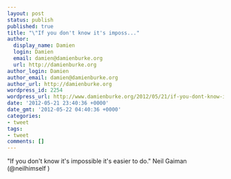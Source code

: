 ```yaml
---
layout: post
status: publish
published: true
title: "\"If you don't know it's imposs..."
author:
  display_name: Damien
  login: Damien
  email: damien@damienburke.org
  url: http://damienburke.org
author_login: Damien
author_email: damien@damienburke.org
author_url: http://damienburke.org
wordpress_id: 2254
wordpress_url: http://www.damienburke.org/2012/05/21/if-you-dont-know-its-imposs/
date: '2012-05-21 23:40:36 +0000'
date_gmt: '2012-05-22 04:40:36 +0000'
categories:
- tweet
tags:
- tweet
comments: []
---
```

<p>"If you don't know it's impossible it's easier to do." Neil Gaiman (@neilhimself )</p>
